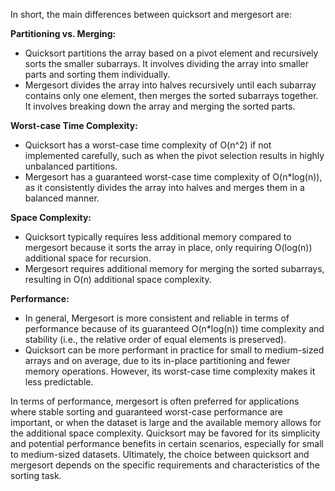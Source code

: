 In short, the main differences between quicksort and mergesort are:

**Partitioning vs. Merging:**
- Quicksort partitions the array based on a pivot element and recursively sorts the smaller subarrays. It involves dividing the array into smaller parts and sorting them individually.
- Mergesort divides the array into halves recursively until each subarray contains only one element, then merges the sorted subarrays together. It involves breaking down the array and merging the sorted parts.

**Worst-case Time Complexity:**
- Quicksort has a worst-case time complexity of O(n^2) if not implemented carefully, such as when the pivot selection results in highly unbalanced partitions.
- Mergesort has a guaranteed worst-case time complexity of O(n*log(n)), as it consistently divides the array into halves and merges them in a balanced manner.

**Space Complexity:**
- Quicksort typically requires less additional memory compared to mergesort because it sorts the array in place, only requiring O(log(n)) additional space for recursion.
- Mergesort requires additional memory for merging the sorted subarrays, resulting in O(n) additional space complexity.

**Performance:**
- In general, Mergesort is more consistent and reliable in terms of performance because of its guaranteed O(n*log(n)) time complexity and stability (i.e., the relative order of equal elements is preserved).
- Quicksort can be more performant in practice for small to medium-sized arrays and on average, due to its in-place partitioning and fewer memory operations. However, its worst-case time complexity makes it less predictable.

In terms of performance, mergesort is often preferred for applications where stable sorting and guaranteed worst-case performance are important, or when the dataset is large and the available memory allows for the additional space complexity. Quicksort may be favored for its simplicity and potential performance benefits in certain scenarios, especially for small to medium-sized datasets. Ultimately, the choice between quicksort and mergesort depends on the specific requirements and characteristics of the sorting task.
